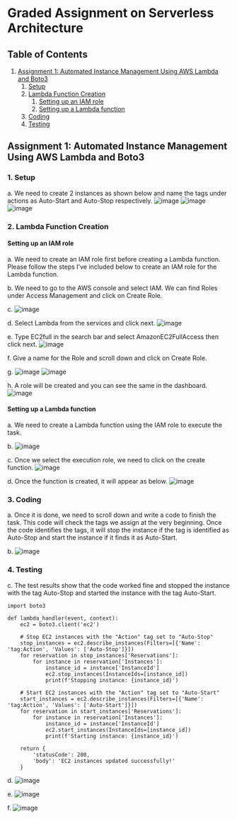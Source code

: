 # Graded Assignment on Serverless Architecture

## Table of Contents
1. [Assignment 1: Automated Instance Management Using AWS Lambda and Boto3](#assignment-1-automated-instance-management-using-aws-lambda-and-boto3)
    1. [Setup](#1-setup)
    2. [Lambda Function Creation](#2-lambda-function-creation)
        1. [Setting up an IAM role](#setting-up-an-iam-role)
        2. [Setting up a Lambda function](#setting-up-a-lambda-function)
    3. [Coding](#3-coding)
    4. [Testing](#4-testing)

## Assignment 1: Automated Instance Management Using AWS Lambda and Boto3

### 1. Setup

a. We need to create 2 instances as shown below and name the tags under actions as Auto-Start and Auto-Stop respectively.
![image](https://github.com/sayanalokesh/Serverless-Architecture/assets/105637305/b6f53fd3-e757-4cb5-8548-d91562207b29)
![image](https://github.com/sayanalokesh/Serverless-Architecture/assets/105637305/c3ead5bf-3985-4d58-aae7-e45b7e9f925f)
![image](https://github.com/sayanalokesh/Serverless-Architecture/assets/105637305/94b6b076-3bba-47b1-be7c-3e0bed158209)


### 2. Lambda Function Creation

#### Setting up an IAM role

a. We need to create an IAM role first before creating a Lambda function. Please follow the steps I've included below to create an IAM role for the Lambda function.

b. We need to go to the AWS console and select IAM. We can find Roles under Access Management and click on Create Role.

c. ![image](https://github.com/sayanalokesh/Serverless-Architecture/assets/105637305/e5f7416e-3798-4c6a-872e-7e35645edfe4)

d. Select Lambda from the services and click next.
![image](https://github.com/sayanalokesh/Serverless-Architecture/assets/105637305/9c70d4ea-28ba-4c09-a8e4-2ed368f45766)

e. Type EC2full in the search bar and select AmazonEC2FullAccess then click next.
![image](https://github.com/sayanalokesh/Serverless-Architecture/assets/105637305/351f26ba-c4ce-4754-bc86-10c5e9a9233e)

f. Give a name for the Role and scroll down and click on Create Role.

g. ![image](https://github.com/sayanalokesh/Serverless-Architecture/assets/105637305/37f8e8a9-7292-49d5-ac06-f0e798b63c5a)
![image](https://github.com/sayanalokesh/Serverless-Architecture/assets/105637305/c74b37af-2d6a-4a04-83ca-fdb8b423bfbb)

h. A role will be created and you can see the same in the dashboard.
![image](https://github.com/sayanalokesh/Serverless-Architecture/assets/105637305/b8cccafa-e87b-4b69-9089-0d76a3904caa)


#### Setting up a Lambda function

a. We need to create a Lambda function using the IAM role to execute the task.

b. ![image](https://github.com/sayanalokesh/Serverless-Architecture/assets/105637305/c20147db-4939-4ce8-b506-bab123dbabcd)

c. Once we select the execution role, we need to click on the create function.
![image](https://github.com/sayanalokesh/Serverless-Architecture/assets/105637305/1620808d-f98b-40b7-a661-6ba66204340d)

d. Once the function is created, it will appear as below.
![image](https://github.com/sayanalokesh/Serverless-Architecture/assets/105637305/ee6a2279-d979-4446-853e-8ec87e94b977)

### 3. Coding

a. Once it is done, we need to scroll down and write a code to finish the task. This code will check the tags we assign at the very beginning. Once the code identifies the tags, it will stop the instance if the tag is identified as Auto-Stop and start the instance if it finds it as Auto-Start.

b. ![image](https://github.com/sayanalokesh/Serverless-Architecture/assets/105637305/55924ca8-6c38-4dd5-9f08-d56951841ff8)


### 4. Testing

c. The test results show that the code worked fine and stopped the instance with the tag Auto-Stop and started the instance with the tag Auto-Start.
```
import boto3

def lambda_handler(event, context):
    ec2 = boto3.client('ec2')
    
    # Stop EC2 instances with the "Action" tag set to "Auto-Stop"
    stop_instances = ec2.describe_instances(Filters=[{'Name': 'tag:Action', 'Values': ['Auto-Stop']}])
    for reservation in stop_instances['Reservations']:
        for instance in reservation['Instances']:
            instance_id = instance['InstanceId']
            ec2.stop_instances(InstanceIds=[instance_id])
            print(f'Stopping instance: {instance_id}')
    
    # Start EC2 instances with the "Action" tag set to "Auto-Start"
    start_instances = ec2.describe_instances(Filters=[{'Name': 'tag:Action', 'Values': ['Auto-Start']}])
    for reservation in start_instances['Reservations']:
        for instance in reservation['Instances']:
            instance_id = instance['InstanceId']
            ec2.start_instances(InstanceIds=[instance_id])
            print(f'Starting instance: {instance_id}')

    return {
        'statusCode': 200,
        'body': 'EC2 instances updated successfully!'
    }

```

d. ![image](https://github.com/sayanalokesh/Serverless-Architecture/assets/105637305/8207f8a5-e8d2-40a2-9b66-3eec85c17236)

e. ![image](https://github.com/sayanalokesh/Serverless-Architecture/assets/105637305/cf95b18d-33cc-4029-8fa8-4e1303de6c90)


f. ![image](https://github.com/sayanalokesh/Serverless-Architecture/assets/105637305/320acc74-48dd-4688-809f-817c391751e6)


